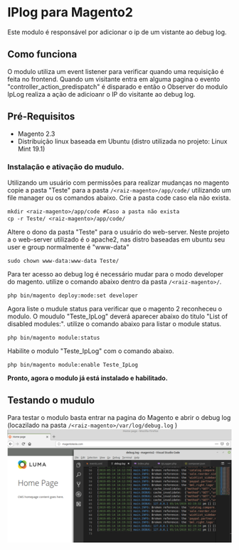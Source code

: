 # IPlog para Magento2

Este modulo é responsável por adicionar o ip de um vistante ao debug log.

## Como funciona

O modulo utiliza um event listener para verificar quando uma requisição é feita no
frontend. Quando um visitante entra em alguma pagina o evento "controller_action_predispatch" é disparado e então o Observer do modulo IpLog realiza a ação de adicioanr o IP do visitante ao debug log.

## Pré-Requisitos

* Magento 2.3
* Distribuição linux baseada em Ubuntu (distro utilizada no projeto: Linux Mint 19.1)

### Instalação e ativação do mudulo.

Utilizando um usuário com permissões para realizar mudanças no magento copie a pasta "Teste" para a pasta `/<raiz-magento>/app/code/` utilizando um file manager ou os comandos abaixo. 
Crie a pasta code caso ela não exista.

```
mkdir <raiz-magento>/app/code #Caso a pasta não exista
cp -r Teste/ <raiz-magento>/app/code/
```

Altere o dono da pasta "Teste" para o usuário do web-server. Neste projeto a o web-server utilizado é o apache2, nas distro baseadas em ubuntu seu user e group normalmente é "www-data"

```
sudo chown www-data:www-data Teste/
```
Para ter acesso ao debug log é necessário mudar para o modo developer do magento. utilize o comando abaixo dentro da pasta `/<raiz-magento>/`.
```
php bin/magento deploy:mode:set developer
```
Agora liste o mudule status para verificar que o magento 2 reconheceu o modulo. O moudulo "Teste_IpLog" deverá aparecer abaixo do titulo "List of disabled modules:". utilize o comando abaixo para listar o module status.
```
php bin/magento module:status
```
Habilite o modulo "Teste_IpLog" com o comando abaixo.
```
php bin/magento module:enable Teste_IpLog
```
**Pronto,  agora  o modulo já está instalado e habilitado.**


## Testando o mudulo

Para testar o modulo basta entrar na pagina do Magento e abrir o debug log (locazilado na pasta `/<raiz-magento>/var/log/debug.log` )
![](pic1.png)
